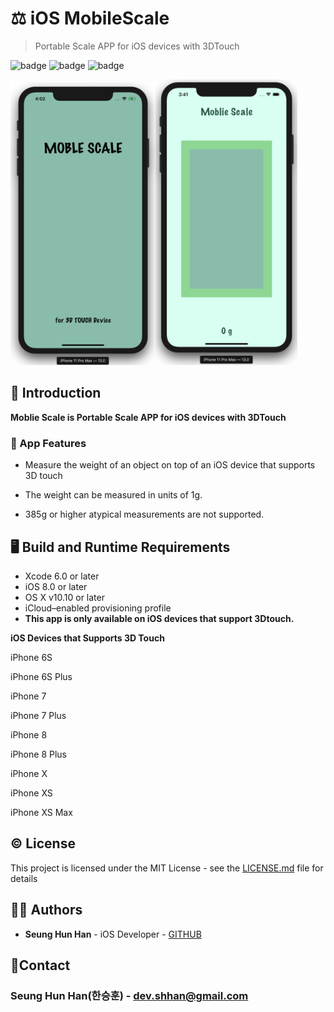 # :balance_scale: iOS MobileScale

> Portable Scale APP for iOS devices with 3DTouch

![badge](https://img.shields.io/badge/license-MIT-red.svg) ![badge](https://img.shields.io/badge/language-Swift-red.svg) ![badge](https://img.shields.io/badge/version-iOS13.1/Swift5.1-lightgrey.svg)



<img src="./launchImage.png" width="46%"/><img src="./mainImage.png" width="45%"/>




## :open_book: Introduction

**Moblie Scale is Portable Scale APP for iOS devices with 3DTouch**



### :iphone: App Features

* Measure the weight of an object on top of an iOS device that supports 3D touch

* The weight can be measured in units of 1g.

* 385g or higher atypical measurements are not supported.



## :desktop_computer: ​Build and Runtime Requirements

- Xcode 6.0 or later
- iOS 8.0 or later
- OS X v10.10 or later
- iCloud–enabled provisioning profile
- **This app is only available on iOS devices that support 3Dtouch.**



**iOS Devices that Supports 3D Touch**

iPhone 6S 

iPhone 6S Plus 

iPhone 7 

iPhone 7 Plus 

iPhone 8 

iPhone 8 Plus 

iPhone X 

iPhone XS 

iPhone XS Max



## :copyright: ​License



This project is licensed under the MIT License - see the [LICENSE.md](./LICENSE) file for details



## :man_technologist: ​Authors



* **Seung Hun Han** - iOS Developer - [GITHUB](https://github.com/shhan730)




## :email: ​Contact

### **Seung Hun Han**(한승훈) - dev.shhan@gmail.com
